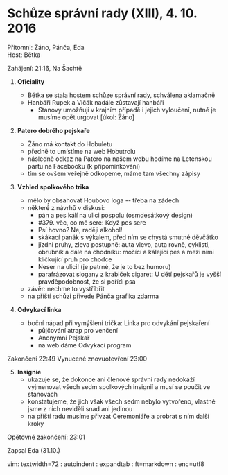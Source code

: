 Schůze správní rady (XIII), 4. 10. 2016
======================================
Přítomni: Žáno, Pánča, Eda  
Host: Bětka  

Zahájení: 21:16, Na Šachtě

1. **Oficiality**  
    - Bětka se stala hostem schůze správní rady, schválena aklamačně
    - Hanbáři Rupek a Vlčák nadále zůstavají hanbáři
        - Stanovy umožňují v krajním případě i jejich vyloučení, nutně
          je musíme opět urgovat [úkol: Žáno]

2. **Patero dobrého pejskaře**  
    - Žáno má kontakt do Hobuletu
    - předně to umístíme na web Hobutrolu
    - následně odkaz na Patero na našem webu hodíme na Letenskou partu
      na Facebooku (k připomínkování)
    - tím se ovšem veřejně odkopeme, máme tam všechny zápisy

3. **Vzhled spolkového trika**  
    - mělo by obsahovat Houbovo loga -- třeba na zádech
    - některé z návrhů v diskusi:
        - pán a pes kálí na ulici pospolu (osmdesátkový design)
        - \#379. věc, co mě sere: Když pes sere
        - Psí hovno? Ne, raději alkohol!
        - skákací panák s výkalem, před ním se chystá smutné děvčátko
        - jízdní pruhy, zleva postupně: auta vlevo, auta rovně,
          cyklisti, obrubník a dále na chodníku: močící a kálející pes
          a mezi nimi kličkující pruh pro chodce
        - Neser na ulici! (je patrné, že je to bez humoru)
        - parafrázovat slogany z krabiček cigaret: U dětí pejskařů je
          vyšší pravděpodobnost, že si pořídí psa
    - závěr: nechme to vystříbřit
    - na příští schůzi přivede Pánča grafika zdarma

4. **Odvykací linka**  
    - boční nápad při vymýšlení trička: Linka pro odvykání pejskaření
        - půjčování atrap pro venčení
        - Anonymní Pejskař
        - na web dáme Odvykací program


Zakončení 22:49
Vynucené znovuotevření 23:00

5. **Insignie**  
    - ukazuje se, že dokonce ani členové správní rady nedokáží
      vyjmenovat všech sedm spolkových insignií a musí se poučit ve
      stanovách
    - konstatujeme, že jich však všech sedm nebylo vytvořeno, vlastně
      jsme z nich neviděli snad ani jedinou
    - na příští radu musíme přivzat Ceremoniáře a probrat s ním další
      kroky

Opětovné zakončení: 23:01

Zapsal Eda (31.10.)  

 vim: textwidth=72 : autoindent : expandtab : ft=markdown :
 enc=utf8
